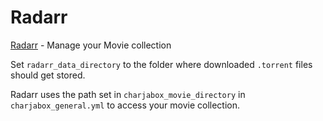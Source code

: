 # Radarr
[Radarr](https://radarr.video/) - Manage your Movie collection

Set `radarr_data_directory` to the folder where downloaded `.torrent` files should get stored.

Radarr uses the path set in `charjabox_movie_directory` in `charjabox_general.yml` to access your movie collection.
